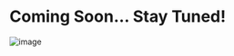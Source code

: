 # Coming Soon... Stay Tuned!

![image](https://user-images.githubusercontent.com/63716186/213866781-5f95a13f-f642-432a-94ef-612e8de713da.png)
